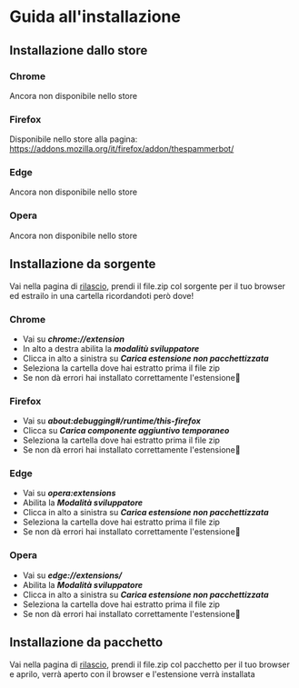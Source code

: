 # Guida all'installazione
## Installazione dallo store
### Chrome
Ancora non disponibile nello store
### Firefox
Disponibile nello store alla pagina: https://addons.mozilla.org/it/firefox/addon/thespammerbot/
### Edge
Ancora non disponibile nello store
### Opera
Ancora non disponibile nello store
## Installazione da sorgente
Vai nella pagina di [rilascio](https://github.com/gabry2003/TheSpammer/releases/tag/v2.2.2), prendi il file.zip col sorgente per il tuo browser ed estrailo in una cartella ricordandoti però dove!
### Chrome
- Vai su *__chrome://extension__*
- In alto a destra abilita la *__modalitù sviluppatore__*
- Clicca in alto a sinistra su *__Carica estensione non pacchettizzata__*
- Seleziona la cartella dove hai estratto prima il file zip
- Se non dà errori hai installato correttamente l'estensione🙂
### Firefox
- Vai su *__about:debugging#/runtime/this-firefox__*
- Clicca su *__Carica componente aggiuntivo temporaneo__*
- Seleziona la cartella dove hai estratto prima il file zip
- Se non dà errori hai installato correttamente l'estensione🙂
### Edge
- Vai su *__opera:extensions__*
- Abilita la *__Modalità sviluppatore__*
- Clicca in alto a sinistra su *__Carica estensione non pacchettizzata__*
- Seleziona la cartella dove hai estratto prima il file zip
- Se non dà errori hai installato correttamente l'estensione🙂
### Opera
- Vai su *__edge://extensions/__*
- Abilita la *__Modalità sviluppatore__*
- Clicca in alto a sinistra su *__Carica estensione non pacchettizzata__*
- Seleziona la cartella dove hai estratto prima il file zip
- Se non dà errori hai installato correttamente l'estensione🙂
## Installazione da pacchetto
Vai nella pagina di [rilascio](https://github.com/gabry2003/TheSpammer/releases/tag/2.0), prendi il file.zip col pacchetto per il tuo browser e aprilo, verrà aperto con il browser e l'estensione verrà installata
